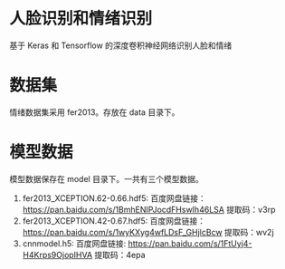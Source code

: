 # 人脸识别和情绪识别
基于 Keras 和 Tensorflow 的深度卷积神经网络识别人脸和情绪

# 数据集
情绪数据集采用 fer2013。存放在 data 目录下。

# 模型数据
模型数据保存在 model 目录下。一共有三个模型数据。
1. fer2013_XCEPTION.62-0.66.hdf5:
百度网盘链接：https://pan.baidu.com/s/1BmhENIPJocdFHswIh46LSA 提取码：v3rp
2. fer2013_XCEPTION.42-0.67.hdf5: 
百度网盘链接：https://pan.baidu.com/s/1wyKXyg4wfLDsF_GHjlcBcw 提取码：wv2j
3. cnnmodel.h5:
百度网盘链接: https://pan.baidu.com/s/1FtUyj4-H4Krps9OjopIHVA 提取码：4epa

